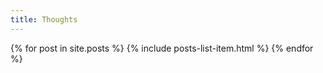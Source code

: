 ```yaml
---
title: Thoughts
---
```


{% for post in site.posts %}
{% include posts-list-item.html %}
{% endfor %}